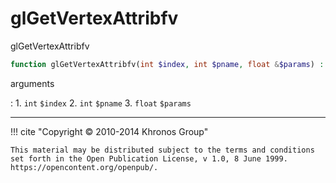 # glGetVertexAttribfv
glGetVertexAttribfv

```php
function glGetVertexAttribfv(int $index, int $pname, float &$params) : void
```



arguments

:    1. `int` `$index` 
    2. `int` `$pname` 
    3. `float` `$params` 



---
     

!!! cite "Copyright © 2010-2014 Khronos Group"

    This material may be distributed subject to the terms and conditions set forth in the Open Publication License, v 1.0, 8 June 1999. https://opencontent.org/openpub/.